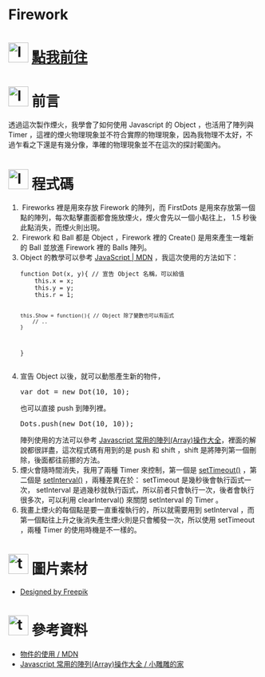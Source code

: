 # Firework
<h1><img class="alignnone  wp-image-99" src="https://catmaoblog.files.wordpress.com/2016/10/6lqz4de.png" alt="Icon made by Freepik from www.flaticon.com" width="40" height="40" /> <a href="https://catmaoblog.wordpress.com/2016/10/31/firework/" target="_blank">點我前往</a></h1>
<h1><img class="alignnone  wp-image-41" src="https://catmaoblog.files.wordpress.com/2016/10/3h9rzur.png" alt="Icon made by Popcorns Arts from www.flaticon.com" width="40" height="40" /> 前言</h1>
透過這次製作煙火，我學會了如何使用 Javascript 的 Object ，也活用了陣列與 Timer ，這裡的煙火物理現象並不符合實際的物理現象，因為我物理不太好，不過乍看之下還是有幾分像，準確的物理現象並不在這次的探討範圍內。
<h1><img class="alignnone  wp-image-43" src="https://catmaoblog.files.wordpress.com/2016/10/ril6i6c.png" alt="Icon made by flaticon from www.flaticon.com" width="40" height="40" /> 程式碼</h1>
<ol>
	<li> Fireworks 裡是用來存放 Firework 的陣列，而 FirstDots 是用來存放第一個點的陣列，每次點擊畫面都會施放煙火，煙火會先以一個小點往上， 1.5 秒後此點消失，而煙火則出現。</li>
	<li> Firework 和 Ball 都是 Object ，Firework 裡的 Create() 是用來產生一堆新的 Ball 並放進 Firework 裡的 Balls 陣列。</li>
	<li>Object 的教學可以參考 <a href="https://developer.mozilla.org/zh-TW/docs/Web/JavaScript/Guide/Working_with_Objects">JavaScript | MDN</a> ，我這次使用的方法如下：
<pre><code>function Dot(x, y){ // 宣告 Object 名稱，可以給值
    this.x = x;
    this.y = y;
    this.r = 1;

    this.Show = function(){ // Object 除了變數也可以有函式
        // ..
    }
}
</code></pre>
</li>
	<li>宣告 Object 以後，就可以動態產生新的物件，
<pre>var dot = new Dot(10, 10);</pre>
也可以直接 push 到陣列裡。
<pre>Dots.push(new Dot(10, 10));</pre>
陣列使用的方法可以參考 <a href="http://sweeteason.pixnet.net/blog/post/41263148-javascript-%E5%B8%B8%E7%94%A8%E7%9A%84%E9%99%A3%E5%88%97(array)%E6%93%8D%E4%BD%9C%E5%A4%A7%E5%85%A8" target="_blank">Javascript 常用的陣列(Array)操作大全</a>，裡面的解說都很詳盡，這次程式碼有用到的是 push 和 shift ，shift 是將陣列第一個刪除，後面都往前挪的方法。</li>
	<li>煙火會隨時間消失，我用了兩種 Timer 來控制，第一個是 <a href="http://www.w3schools.com/jsref/met_win_settimeout.asp">setTimeout()</a> ，第二個是 <a href="http://www.w3schools.com/jsref/met_win_setinterval.asp">setInterval()</a> ，兩種差異在於： setTimeout 是幾秒後會執行函式一次， setInterval 是過幾秒就執行函式，所以前者只會執行一次，後者會執行很多次，可以利用 clearInterval() 來關閉 setInterval 的 Timer 。</li>
	<li>我畫上煙火的每個點是要一直重複執行的，所以就需要用到 setInterval ，而第一個點往上升之後消失產生煙火則是只會觸發一次，所以使用 setTimeout ，兩種 Timer 的使用時機是不一樣的。</li>
</ol>
<h1><img class="alignnone  wp-image-42" src="https://catmaoblog.files.wordpress.com/2016/10/tpodion.png" alt="tpodion" width="40" height="40" /> 圖片素材</h1>
<ul class="alt">
	<li><a href="http://www.freepik.com/free-vector/beautiful-constellations-background_844910.htm" target="_blank">Designed by Freepik</a></li>
</ul>
<h1><img class="alignnone  wp-image-42" src="https://catmaoblog.files.wordpress.com/2016/10/tpodion.png" alt="tpodion" width="40" height="40" /> 參考資料</h1>
<ul class="alt">
	<li><a href="https://developer.mozilla.org/zh-TW/docs/Web/JavaScript/Guide/Working_with_Objects" target="_blank">物件的使用 / MDN</a></li>
	<li><a href="http://sweeteason.pixnet.net/blog/post/41263148-javascript-%E5%B8%B8%E7%94%A8%E7%9A%84%E9%99%A3%E5%88%97(array)%E6%93%8D%E4%BD%9C%E5%A4%A7%E5%85%A8" target="_blank">Javascript 常用的陣列(Array)操作大全 / 小雕雕的家</a></li>
</ul>

